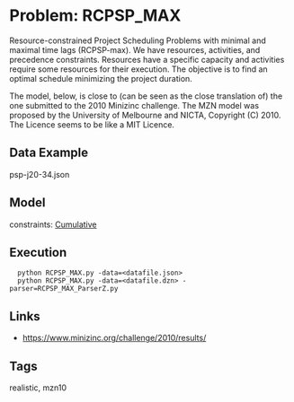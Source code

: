 # Problem: RCPSP_MAX

Resource-constrained Project Scheduling Problems with minimal and maximal time lags (RCPSP-max).
We have resources, activities, and precedence constraints.
Resources have a specific capacity and activities require some resources for their execution.
The objective is to find an optimal schedule minimizing the project duration.

The model, below, is close to (can be seen as the close translation of) the one submitted to the 2010 Minizinc challenge.
The MZN model was proposed by the University of Melbourne and NICTA, Copyright (C) 2010.
The Licence seems to be like a MIT Licence.

## Data Example
  psp-j20-34.json

## Model
  constraints: [Cumulative](https://pycsp.org/documentation/constraints/Cumulative)

## Execution
```
  python RCPSP_MAX.py -data=<datafile.json>
  python RCPSP_MAX.py -data=<datafile.dzn> -parser=RCPSP_MAX_ParserZ.py
```

## Links
  - https://www.minizinc.org/challenge/2010/results/

## Tags
  realistic, mzn10
